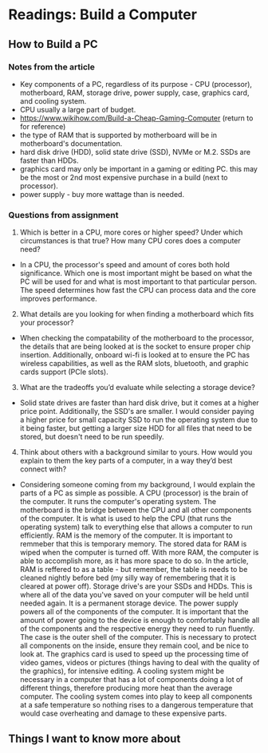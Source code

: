 # Readings: Build a Computer 

## How to Build a PC

### Notes from the article

- Key components of a PC, regardless of its purpose - CPU (processor), motherboard, RAM, storage drive, power supply, case, graphics card, and cooling system.
- CPU usually a large part of budget.
- https://www.wikihow.com/Build-a-Cheap-Gaming-Computer (return to for reference)
- the type of RAM that is supported by motherboard will be in motherboard's documentation.
- hard disk drive (HDD), solid state drive (SSD), NVMe or M.2. SSDs are faster than HDDs.
- graphics card may only be important in a gaming or editing PC. this may be the most or 2nd most expensive purchase in a build (next to processor).
- power supply - buy more wattage than is needed.

### Questions from assignment 
1. Which is better in a CPU, more cores or higher speed? Under which circumstances is that true? How many CPU cores does a computer need?
- In a CPU, the processor's speed and amount of cores both hold significance. Which one is most important might be based on what the PC will be used for and what is most important to that particular person. The speed determines how fast the CPU can process data and the core improves performance.

2. What details are you looking for when finding a motherboard which fits your processor?

- When checking the compatability of the motherboard to the processor, the details that are being looked at is the socket to ensure proper chip insertion. Additionally, onboard wi-fi is looked at to ensure the PC has wireless capabilities, as well as the RAM slots, bluetooth, and graphic cards support (PCIe slots).

3. What are the tradeoffs you’d evaluate while selecting a storage device?

-  Solid state drives are faster than hard disk drive, but it comes at a higher price point. Additionally, the SSD's are smaller. I would consider paying a higher price for small capacity SSD to run the operating system due to it being faster, but getting a larger size HDD for all files that need to be stored, but doesn't need to be run speedily.

4. Think about others with a background similar to yours. How would you explain to them the key parts of a computer, in a way they’d best connect with?

- Considering someone coming from my background, I would explain the parts of a PC as simple as possible. A CPU (processor) is the brain of the computer. It runs the computer's operating system. The motherboard is the bridge between the CPU and all other components of the computer. It is what is used to help the CPU (that runs the operating system) talk to everything else that allows a computer to run efficiently. RAM is the memory of the computer. It is important to remmeber that this is temporary memory. The stored data for RAM is wiped when the computer is turned off. With more RAM, the computer is able to accomplish more, as it has more space to do so. In the article, RAM is reffered to as a table - but remember, the table is needs to be cleaned nightly before bed (my silly way of remembering that it is cleared at power off). Storage drive's are your SSDs and HDDs. This is where all of the data you've saved on your computer will be held until needed again. It is a permanent storage device. The power supply powers all of the components of the computer. It is important that the amount of power going to the device is enough to comfortably handle all of the components and the respective energy they need to run fluently. The case is the outer shell of the computer. This is necessary to protect all components on the inside, ensure they remain cool, and be nice to look at. The graphics card is used to speed up the processing time of video games, videos or pictures (things having to deal with the quality of the graphics), for intensive editing. A cooling system might be necessary in a computer that has a lot of components doing a lot of different things, therefore producing more heat than the average computer. The cooling system comes into play to keep all components at a safe temperature so nothing rises to a dangerous temperature that would case overheating and damage to these expensive parts.

## Things I want to know more about 
